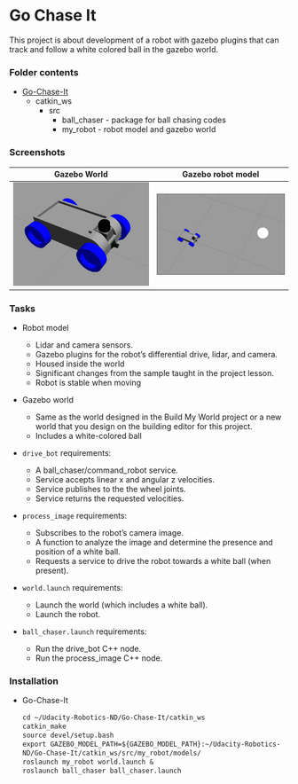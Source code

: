 

# Go Chase It 

This project is about development of a robot with gazebo plugins that can track and follow a white colored ball in the gazebo world. 

### Folder contents

* [Go-Chase-It](https://github.com/scifiswapnil/Udacity-Robotics-ND/tree/master/Go-Chase-It)
    * catkin_ws 
        * src 
            * ball_chaser - package for ball chasing codes
            * my_robot - robot model and gazebo world           
            
### Screenshots 

Gazebo World         |  Gazebo robot model
:-------------------------:|:-------------------------:
![](https://github.com/scifiswapnil/Udacity-Robotics-ND/blob/master/Go-Chase-It/pictures/robot1.png)  |  ![](https://github.com/scifiswapnil/Udacity-Robotics-ND/blob/master/Go-Chase-It/pictures/ball_follower.png)

### Tasks 

* Robot model 
    * Lidar and camera sensors.
    * Gazebo plugins for the robot’s differential drive, lidar, and camera.
    * Housed inside the world
    * Significant changes from the sample taught in the project lesson.
    * Robot is stable when moving

* Gazebo world
    * Same as the world designed in the Build My World project or a new world that you design on the building editor for this project.
    * Includes a white-colored ball

* `drive_bot` requirements:
    * A ball_chaser/command_robot service.
    * Service accepts linear x and angular z velocities.
    * Service publishes to the the wheel joints.
    * Service returns the requested velocities.

* `process_image` requirements:
    * Subscribes to the robot’s camera image.
    * A function to analyze the image and determine the presence and position of a white ball.
    * Requests a service to drive the robot towards a white ball (when present).


* `world.launch` requirements:
    * Launch the world (which includes a white ball).
    * Launch the robot.

* `ball_chaser.launch` requirements:
    * Run the drive_bot C++ node.
    * Run the process_image C++ node.

### Installation 

* Go-Chase-It
    ```
    cd ~/Udacity-Robotics-ND/Go-Chase-It/catkin_ws
    catkin_make
    source devel/setup.bash
    export GAZEBO_MODEL_PATH=${GAZEBO_MODEL_PATH}:~/Udacity-Robotics-ND/Go-Chase-It/catkin_ws/src/my_robot/models/
    roslaunch my_robot world.launch &
    roslaunch ball_chaser ball_chaser.launch
    ```
